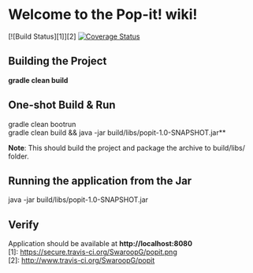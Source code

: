 
# Welcome to the Pop-it! wiki!
[![Build Status][1]][2] [![Coverage Status][3]][4]

## Building the Project  
**gradle clean build**  

## One-shot Build & Run  
gradle clean bootrun  
gradle clean build && java -jar build/libs/popit-1.0-SNAPSHOT.jar**  

**Note**: This should build the project and package the archive to build/libs/ folder.  
## Running the application from the Jar  
java -jar build/libs/popit-1.0-SNAPSHOT.jar  

## Verify
Application should be available at **http://localhost:8080**  
[1]: https://secure.travis-ci.org/SwaroopG/popit.png  
[2]: http://www.travis-ci.org/SwaroopG/popit  

[3]: https://coveralls.io/repos/SwaroopG/popit/badge.svg  
[4]: https://coveralls.io/r/SwaroopG/popit  

